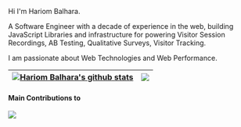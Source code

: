 Hi I'm Hariom Balhara.

A Software Engineer with a decade of experience in the web, building JavaScript Libraries and infrastructure for powering Visitor Session Recordings, AB Testing, Qualitative Surveys, Visitor Tracking.

I am passionate about Web Technologies and Web Performance.

| <a href="https://github.com/anuraghazra/github-readme-stats"><img align="center" src="https://github-readme-stats-74t2.vercel.app/api?username=hariombalhara&show_icons=true&include_all_commits=true&theme=buefy&hide_border=true" alt="Hariom Balhara's github stats" /></a> | <a href="https://github.com/anuraghazra/github-readme-stats"><img align="center" src="https://github-readme-stats-74t2.vercel.app/api/top-langs/?username=hariombalhara&layout=compact&theme=buefy&hide_border=true" /></a> |
| ------------- | ------------- |

#### Main Contributions to

<a href="https://github.com/calcom/cal.com">
  <img align="center" src="https://github-readme-stats.vercel.app/api/pin/?username=calcom&repo=cal.com&theme=buefy" />
</a>

